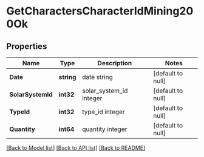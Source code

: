 # GetCharactersCharacterIdMining200Ok

## Properties
Name | Type | Description | Notes
------------ | ------------- | ------------- | -------------
**Date** | **string** | date string | [default to null]
**SolarSystemId** | **int32** | solar_system_id integer | [default to null]
**TypeId** | **int32** | type_id integer | [default to null]
**Quantity** | **int64** | quantity integer | [default to null]

[[Back to Model list]](../README.md#documentation-for-models) [[Back to API list]](../README.md#documentation-for-api-endpoints) [[Back to README]](../README.md)


